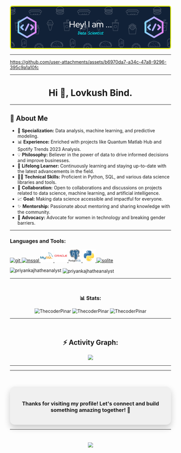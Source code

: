 ![Header](./github-header-imatge.png)

---



https://github.com/user-attachments/assets/b6970da7-a34c-47a8-9296-395c9a1a10fc

---



<h1 align="center">Hi 👋, Lovkush Bind.</h1>

---

## 💫 About Me
- 🔬 **Specialization:** Data analysis, machine learning, and predictive modeling.
- 📊 **Experience:** Enriched with projects like Quantum Matlab Hub and Spotify Trends 2023 Analysis.
- 💡 **Philosophy:** Believer in the power of data to drive informed decisions and improve businesses.
- 🌱 **Lifelong Learner:** Continuously learning and staying up-to-date with the latest advancements in the field.
- 👨‍💻 **Technical Skills:** Proficient in Python, SQL, and various data science libraries and tools.
- 🤝 **Collaboration:** Open to collaborations and discussions on projects related to data science, machine learning, and artificial intelligence.
- 📈 **Goal:** Making data science accessible and impactful for everyone.
- ✨ **Mentorship:** Passionate about mentoring and sharing knowledge with the community.
- 💪 **Advocacy:** Advocate for women in technology and breaking gender barriers.

---


<h3 align="left">Languages and Tools:</h3>
<p align="left"> <a href="https://git-scm.com/" target="_blank"> <img src="https://www.vectorlogo.zone/logos/git-scm/git-scm-icon.svg" alt="git" width="40" height="40"/> </a> <a href="https://www.microsoft.com/en-us/sql-server" target="_blank"> <img src="https://www.svgrepo.com/show/303229/microsoft-sql-server-logo.svg" alt="mssql" width="40" height="40"/> </a> <a href="https://www.mysql.com/" target="_blank"> <img src="https://raw.githubusercontent.com/devicons/devicon/master/icons/mysql/mysql-original-wordmark.svg" alt="mysql" width="40" height="40"/> </a> <a href="https://www.oracle.com/" target="_blank"> <img src="https://raw.githubusercontent.com/devicons/devicon/master/icons/oracle/oracle-original.svg" alt="oracle" width="40" height="40"/> </a> <a href="https://www.postgresql.org" target="_blank"> <img src="https://raw.githubusercontent.com/devicons/devicon/master/icons/postgresql/postgresql-original-wordmark.svg" alt="postgresql" width="40" height="40"/> </a> <a href="https://www.python.org" target="_blank"> <img src="https://raw.githubusercontent.com/devicons/devicon/master/icons/python/python-original.svg" alt="python" width="40" height="40"/> </a> <a href="https://www.sqlite.org/" target="_blank"> <img src="https://www.vectorlogo.zone/logos/sqlite/sqlite-icon.svg" alt="sqlite" width="40" height="40"/> </a> </p>

<p><img align="left" src="https://github-readme-stats.vercel.app/api/top-langs?username=priyankajhatheanalyst&show_icons=true&locale=en&layout=compact" alt="priyankajhatheanalyst" /></p>

<p>&nbsp;<img align="center" src="https://github-readme-stats.vercel.app/api?username=priyankajhatheanalyst&show_icons=true&locale=en" alt="priyankajhatheanalyst" /></p>

---

<!-- GitHub Stats -->
<h3 align="center" style="margin-top: 50px;">📊 Stats:</h3>
<div align="center">
  <img height="180em" src="https://github-readme-stats.vercel.app/api/top-langs/?username=ThecoderPinar&layout=compact&theme=cobalt" alt=ThecoderPinar />
  <img height="180em" src="https://github-readme-stats.vercel.app/api?username=ThecoderPinar&show_icons=true&locale=en&theme=cobalt" alt="ThecoderPinar" />
  <img height="180em" src="https://github-readme-streak-stats.herokuapp.com/?user=ThecoderPinar&theme=cobalt" alt="ThecoderPinar" />
</div>

---


<!-- GitHub Activity Graph -->
<h2 align="center" style="margin-top: 60px;">⚡ Activity Graph:</h2>
<div align="center">
  <img src="https://github-readme-activity-graph.vercel.app/graph?username=LovkushBind&theme=dracula"/>
</div>

---



---

<!-- Thank You Note -->
<div align="center" style="margin-top: 50px; padding: 20px; background-color: #f0f0f0; border-radius: 15px; box-shadow: 0 10px 20px rgba(0, 0, 0, 0.2);">
  <h3>Thanks for visiting my profile! Let's connect and build something amazing together! 🚀</h3>
</div>

---

<!-- Profile Views -->
<div align="center" style="margin-top: 40px;">
  <a href="https://visitcount.itsvg.in">
    <img src="https://visitcount.itsvg.in/api?id=ThecoderPinar&label=Profile%20Views&color=FF69B4&icon=9&pretty=true" />
  </a>
</div>

